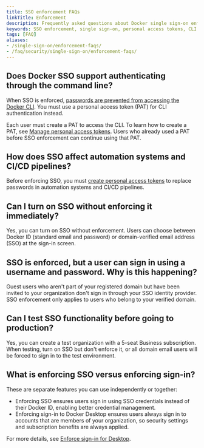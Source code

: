 ```yaml
---
title: SSO enforcement FAQs
linkTitle: Enforcement
description: Frequently asked questions about Docker single sign-on enforcement and its effects on users
keywords: SSO enforcement, single sign-on, personal access tokens, CLI authentication, guest users
tags: [FAQ]
aliases:
- /single-sign-on/enforcement-faqs/
- /faq/security/single-sign-on/enforcement-faqs/
---
```


## Does Docker SSO support authenticating through the command line?

When SSO is enforced, [passwords are prevented from accessing the Docker CLI](/security/security-announcements/#deprecation-of-password-logins-on-cli-when-sso-enforced). You must use a personal access token (PAT) for CLI authentication instead.

Each user must create a PAT to access the CLI. To learn how to create a PAT, see [Manage personal access tokens](/security/access-tokens/). Users who already used a PAT before SSO enforcement can continue using that PAT.

## How does SSO affect automation systems and CI/CD pipelines?

Before enforcing SSO, you must [create personal access tokens](/security/access-tokens/) to replace passwords in automation systems and CI/CD pipelines.

## Can I turn on SSO without enforcing it immediately?

Yes, you can turn on SSO without enforcement. Users can choose between Docker ID (standard email and password) or domain-verified email address (SSO) at the sign-in screen.

## SSO is enforced, but a user can sign in using a username and password. Why is this happening?

Guest users who aren't part of your registered domain but have been invited to your organization don't sign in through your SSO identity provider. SSO enforcement only applies to users who belong to your verified domain.

## Can I test SSO functionality before going to production?

Yes, you can create a test organization with a 5-seat Business subscription. When testing, turn on SSO but don't enforce it, or all domain email users will be forced to sign in to the test environment.

## What is enforcing SSO versus enforcing sign-in?

These are separate features you can use independently or together:

- Enforcing SSO ensures users sign in using SSO credentials instead of their Docker ID, enabling better credential management.
- Enforcing sign-in to Docker Desktop ensures users always sign in to accounts that are members of your organization, so security settings and subscription benefits are always applied.

For more details, see [Enforce sign-in for Desktop](/manuals/enterprise/security/enforce-sign-in/_index.md#enforcing-sign-in-versus-enforcing-single-sign-on-sso).
